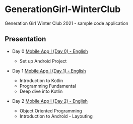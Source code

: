 # GenerationGirl-WinterClub
Generation Girl Winter Club 2021 - sample code application

## Presentation
- Day 0 [Mobile App I (Day 0) - English](https://docs.google.com/presentation/d/11lhBCM5DtHbNW6X-JIe_ruCDkNMM1rGm/edit?usp=sharing&ouid=118275919114138670498&rtpof=true&sd=true)
  - Set up Android Project
    
- Day 1 [Mobile App I (Day 1) - English](https://docs.google.com/presentation/d/1xBVSWmnq06eu2SejhR0bKBCZtXJ9BYZU-Auv_FsffCM/edit?usp=sharing)
  - Introduction to Kotlin
  - Programming Fundamental
  - Deep dive into Kotlin
    
- Day 2 [Mobile App I (Day 2) - English](https://docs.google.com/presentation/d/1tnS6R-DY_vNw69cHzTvqmPtwgeHpiWm7YMr74yZMRtk/edit?usp=sharing)
  - Object Oriented Programming
  - Introduction to Android - Layouting